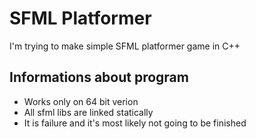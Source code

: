 # SFML Platformer
I'm trying to make simple SFML platformer game in C++

## Informations about program
- Works only on 64 bit verion
- All sfml libs are linked statically
- It is failure and it's most likely not going to be finished